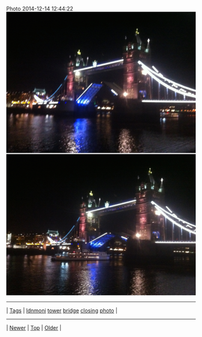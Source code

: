<!--
title: Photo 2014-12-14 12
date: 2020-06-28T15:02:25.050Z
tags: ldnmoni, tower, bridge, closing, photo
-->












Photo 2014-12-14 12:44:22
![](105170315382-0.jpg)
![](105170315382-1.jpg)

<!--BOTTOM-POST-NAVIGATION-->
---

| [Tags](tags.md) | [ldnmoni](tag-ldnmoni.md) [tower](tag-tower.md) [bridge](tag-bridge.md) [closing](tag-closing.md) [photo](tag-photo.md) |

---

| [Newer](105020950857.md) | [Top](index.md) | [Older](105691058822.md) |